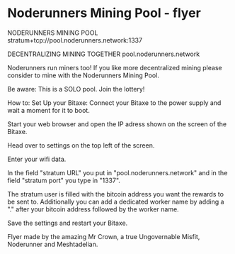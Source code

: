 # Noderunners Mining Pool - flyer

NODERUNNERS MINING POOL
stratum+tcp://pool.noderunners.network:1337

DECENTRALIZING MINING TOGETHER
pool.noderunners.network

Noderunners run miners too! If you like more decentralized mining please consider to mine with the Noderunners Mining Pool. 

Be aware: This is a SOLO pool. Join the lottery!

How to: Set Up your Bitaxe:
Connect your Bitaxe to the power supply and wait a moment for it to boot.

Start your web browser and open the IP adress shown on the screen of the Bitaxe.

Head over to settings on the top left of the screen.

Enter your wifi data.

In the field "stratum URL" you put in "pool.noderunners.network" and in the
field "stratum port" you type in "1337".

The stratum user is filled with the bitcoin address you want the rewards to be sent to. Additionally you can add a dedicated worker name by adding a "." after your bitcoin address followed by the worker name.

Save the settings and restart your Bitaxe.

Flyer made by the amazing Mr Crown, a true Ungovernable Misfit, Noderunner and Meshtadelian.
